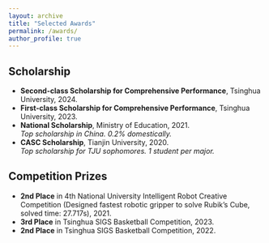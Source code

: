 ```yaml
---
layout: archive
title: "Selected Awards"
permalink: /awards/
author_profile: true
---
```


## Scholarship
* **Second-class Scholarship for Comprehensive Performance**, Tsinghua University, 2024.  
* **First-class Scholarship for Comprehensive Performance**, Tsinghua University, 2023.  
* **National Scholarship**, Ministry of Education, 2021.  
  *Top scholarship in China. 0.2% domestically.*
* **CASC Scholarship**, Tianjin University, 2020.  
  *Top scholarship for TJU sophomores. 1 student per major.*

## Competition Prizes
* **2nd Place** in 4th National University Intelligent Robot Creative Competition (Designed fastest robotic gripper to solve Rubik’s Cube, solved time: 27.717s), 2021.
* **3rd Place** in Tsinghua SIGS Basketball Competition, 2023.
* **2nd Place** in Tsinghua SIGS Basketball Competition, 2022.
